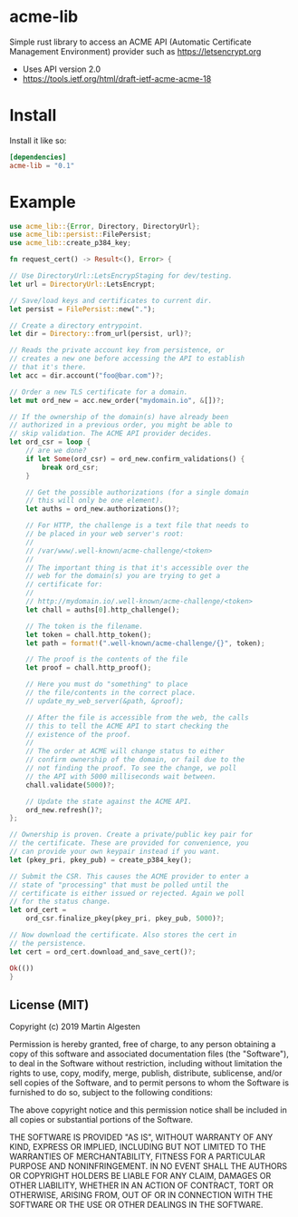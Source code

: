 acme-lib
========

Simple rust library to access an ACME API (Automatic Certificate Management Environment)
provider such as https://letsencrypt.org

  * Uses API version 2.0
  * https://tools.ietf.org/html/draft-ietf-acme-acme-18

# Install

Install it like so:

```toml
[dependencies]
acme-lib = "0.1"
```

# Example

```rust
use acme_lib::{Error, Directory, DirectoryUrl};
use acme_lib::persist::FilePersist;
use acme_lib::create_p384_key;

fn request_cert() -> Result<(), Error> {

// Use DirectoryUrl::LetsEncrypStaging for dev/testing.
let url = DirectoryUrl::LetsEncrypt;

// Save/load keys and certificates to current dir.
let persist = FilePersist::new(".");

// Create a directory entrypoint.
let dir = Directory::from_url(persist, url)?;

// Reads the private account key from persistence, or
// creates a new one before accessing the API to establish
// that it's there.
let acc = dir.account("foo@bar.com")?;

// Order a new TLS certificate for a domain.
let mut ord_new = acc.new_order("mydomain.io", &[])?;

// If the ownership of the domain(s) have already been
// authorized in a previous order, you might be able to
// skip validation. The ACME API provider decides.
let ord_csr = loop {
    // are we done?
    if let Some(ord_csr) = ord_new.confirm_validations() {
        break ord_csr;
    }

    // Get the possible authorizations (for a single domain
    // this will only be one element).
    let auths = ord_new.authorizations()?;

    // For HTTP, the challenge is a text file that needs to
    // be placed in your web server's root:
    //
    // /var/www/.well-known/acme-challenge/<token>
    //
    // The important thing is that it's accessible over the
    // web for the domain(s) you are trying to get a
    // certificate for:
    //
    // http://mydomain.io/.well-known/acme-challenge/<token>
    let chall = auths[0].http_challenge();

    // The token is the filename.
    let token = chall.http_token();
    let path = format!(".well-known/acme-challenge/{}", token);

    // The proof is the contents of the file
    let proof = chall.http_proof();

    // Here you must do "something" to place
    // the file/contents in the correct place.
    // update_my_web_server(&path, &proof);

    // After the file is accessible from the web, the calls
    // this to tell the ACME API to start checking the
    // existence of the proof.
    //
    // The order at ACME will change status to either
    // confirm ownership of the domain, or fail due to the
    // not finding the proof. To see the change, we poll
    // the API with 5000 milliseconds wait between.
    chall.validate(5000)?;

    // Update the state against the ACME API.
    ord_new.refresh()?;
};

// Ownership is proven. Create a private/public key pair for
// the certificate. These are provided for convenience, you
// can provide your own keypair instead if you want.
let (pkey_pri, pkey_pub) = create_p384_key();

// Submit the CSR. This causes the ACME provider to enter a
// state of "processing" that must be polled until the
// certificate is either issued or rejected. Again we poll
// for the status change.
let ord_cert =
    ord_csr.finalize_pkey(pkey_pri, pkey_pub, 5000)?;

// Now download the certificate. Also stores the cert in
// the persistence.
let cert = ord_cert.download_and_save_cert()?;

Ok(())
}
```


## License (MIT)

Copyright (c) 2019 Martin Algesten

Permission is hereby granted, free of charge, to any person obtaining a copy
of this software and associated documentation files (the "Software"), to deal
in the Software without restriction, including without limitation the rights
to use, copy, modify, merge, publish, distribute, sublicense, and/or sell
copies of the Software, and to permit persons to whom the Software is
furnished to do so, subject to the following conditions:

The above copyright notice and this permission notice shall be included in all
copies or substantial portions of the Software.

THE SOFTWARE IS PROVIDED "AS IS", WITHOUT WARRANTY OF ANY KIND, EXPRESS OR
IMPLIED, INCLUDING BUT NOT LIMITED TO THE WARRANTIES OF MERCHANTABILITY,
FITNESS FOR A PARTICULAR PURPOSE AND NONINFRINGEMENT. IN NO EVENT SHALL THE
AUTHORS OR COPYRIGHT HOLDERS BE LIABLE FOR ANY CLAIM, DAMAGES OR OTHER
LIABILITY, WHETHER IN AN ACTION OF CONTRACT, TORT OR OTHERWISE, ARISING FROM,
OUT OF OR IN CONNECTION WITH THE SOFTWARE OR THE USE OR OTHER DEALINGS IN THE
SOFTWARE.
